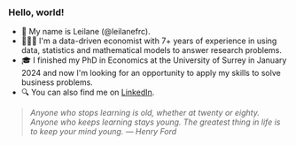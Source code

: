 ### Hello, world!

- 👋 My name is Leilane (@leilanefrc).
- 👩🏻‍💻 I'm a data-driven economist with 7+ years of experience in using data, statistics and mathematical models to answer research problems.
- 🎓 I finished my PhD in Economics at the University of Surrey in January 2024 and now I'm looking for an opportunity to apply my skills to solve business problems.
- 🔍 You can also find me on [LinkedIn](https://www.linkedin.com/in/leilanecambara/).

> *Anyone who stops learning is old, whether at twenty or eighty. Anyone who keeps learning stays young. The greatest thing in life is to keep your mind young. &mdash; Henry Ford*

<!---
leilanefrc/leilanefrc is a ✨ special ✨ repository because its `README.md` (this file) appears on your GitHub profile.
You can click the Preview link to take a look at your changes.
--->
